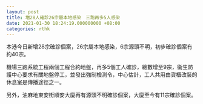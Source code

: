 ```yaml
---
layout: post
title: 増28人確診26宗屬本地感染　三跑再多5人感染　
date: 2021-01-30 18:24:19.000000000 +08:00
categories: rthk
---
```


本港今日新增28宗確診個案，26宗屬本地感染，6宗源頭不明，初步確診個案有約40宗。

機場三跑系統工程兩個工程合約地盤，再多5個工人確診，總數增至9宗，衞生防護中心要求有關地盤停工，並發出強制檢測令，中心估計，工人共用由貨櫃改裝的休息室是傳播途徑之一。

另外，油麻地東安街順安大廈再有源頭不明確診個案，大廈至今有11宗確診個案。
